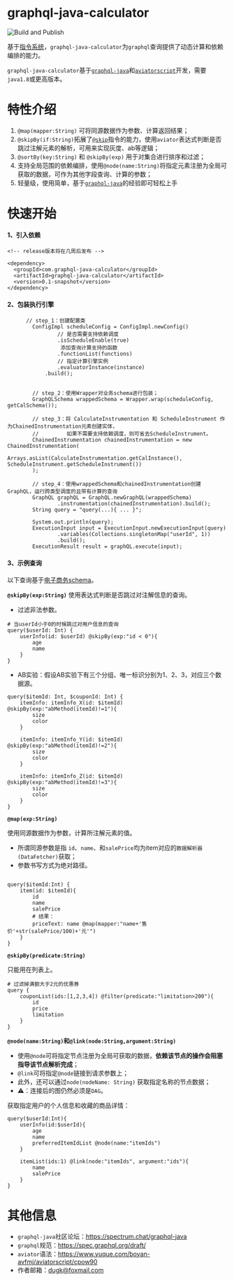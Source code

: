 # graphql-java-calculator

![Build and Publish](https://github.com/dugenkui03/graphql-java-calculator/workflows/Build%20and%20Publish/badge.svg)

基于[指令系统](https://spec.graphql.org/draft/#sec-Language.Directives)，`graphql-java-calculator`为`graphql`查询提供了动态计算和依赖编排的能力。


`graphql-java-calculator`基于[`graphql-java`](https://github.com/graphql-java/graphql-java)和[`aviatorscript`](https://github.com/killme2008/aviatorscript)开发，需要`java1.8`或更高版本。


# 特性介绍

1. `@map(mapper:String)` 可将同源数据作为参数、计算返回结果；
2. `@skipBy(if:String)`拓展了[`@skip`](https://spec.graphql.org/draft/#sec--skip)指令的能力，使用`aviator`表达式判断是否跳过注解元素的解析，可用来实现灰度、ab等逻辑；
3. `@sortBy(key:String)` 和 `@skipBy(exp)` 用于对集合进行排序和过滤；
4. 支持全局范围的依赖编排，使用`@node(name:String)`将指定元素注册为全局可获取的数据，可作为其他字段查询、计算的参数；
5. 轻量级，使用简单，基于[`graphql-java`](https://github.com/graphql-java/graphql-java)的经验即可轻松上手




# 快速开始
#### 1、引入依赖
```
<!-- release版本将在几周后发布 -->

<dependency>
  <groupId>com.graphql-java-calculator</groupId>
  <artifactId>graphql-java-calculator</artifactId>
  <version>0.1-snapshot</version>
</dependency>
```

#### 2、包装执行引擎

```
      // step_1：创建配置类
        ConfigImpl scheduleConfig = ConfigImpl.newConfig()
                // 是否需要支持依赖调度
                .isScheduleEnable(true)
                 添加查询计算支持的函数
                .functionList(functions)
                // 指定计算引擎实例
                .evaluatorInstance(instance)
            .build();


        // step_2：使用Wrapper对业务schema进行包装；
        GraphQLSchema wrappedSchema = Wrapper.wrap(scheduleConfig, getCalSchema());

        // step_3：将 CalculateInstrumentation 和 ScheduleInstrument 作为ChainedInstrumentation元素创建实体，
        //         如果不需要支持依赖调度，则可省去ScheduleInstrument。
        ChainedInstrumentation chainedInstrumentation = new ChainedInstrumentation(
                Arrays.asList(CalculateInstrumentation.getCalInstance(), ScheduleInstrument.getScheduleInstrument())
        );

        // step_4：使用wrappedSchema和chainedInstrumentation创建GraphQL，运行跨类型调度的且带有计算的查询
        GraphQL graphQL = GraphQL.newGraphQL(wrappedSchema)
                .instrumentation(chainedInstrumentation).build();
        String query = "query(...){ ... }";

        System.out.println(query);
        ExecutionInput input = ExecutionInput.newExecutionInput(query)
                .variables(Collections.singletonMap("userId", 1))
                .build();
        ExecutionResult result = graphQL.execute(input);
```

#### 3、示例查询

以下查询基于[电子商务schema](https://github.com/dugenkui03/graphql-java-calculator/blob/main/src/test/resources/eCommerce.graphqls)。

 **`@skipBy(exp:String)`**
使用表达式判断是否跳过对注解信息的查询。

- 过滤非法参数。
```
# 当userId小于0的时候跳过对用户信息的查询
query($userId: Int) { 
    userInfo(id: $userId) @skipBy(exp:"id < 0"){ 
        age
        name
    }
}
```

- AB实验：假设AB实验下有三个分组、唯一标识分别为1、2、3，对应三个数据源。
```
query($itemId: Int, $couponId: Int) { 
    itemInfo: itemInfo_X(id: $itemId) @skipBy(exp:"abMethod(itemId)!=1"){ 
        size
        color 
    }
    
    itemInfo: itemInfo_Y(id: $itemId) @skipBy(exp:"abMethod(itemId)!=2"){ 
        size
        color 
    }
    
    itemInfo: itemInfo_Z(id: $itemId) @skipBy(exp:"abMethod(itemId)!=3"){ 
        size
        color 
    }
}
```


**`@map(exp:String)`**

使用同源数据作为参数，计算所注解元素的值。

- 所谓同源参数是指 `id`、`name`、和`salePrice`均为item对应的`数据解析器(DataFetcher)`获取；
- 参数书写方式为绝对路径。

```

query($itemId:Int) {
    item(id: $itemId){
        id
        name
        salePrice
        # 结果：
        priceText: name @map(mapper:"name+'售价'+str(salePrice/100)+'元'")
    }
}
```

**`@skipBy(predicate:String)`**

只能用在列表上。
```
# 过滤掉满额大于2元的优惠券
query {
    couponList(ids:[1,2,3,4]) @filter(predicate:"limitation>200"){
        id
        price
        limitation 
    }  
}
```

**`@node(name:String)`和`@link(node:String,argument:String)`**

- 使用`@node`可将指定节点注册为全局可获取的数据，**依赖该节点的操作会阻塞指导该节点解析完成**；
- `@link`可将指定`@node`链接到请求参数上；
- 此外，还可以通过`node(nodeName: String)` 获取指定名称的节点数据；
- ⚠️：连接后的图仍然必须是`DAG`。


获取指定用户的个人信息和收藏的商品详情：
```
query($userId:Int){
    userInfo(id:$userId){
        age
        name
        preferredItemIdList @node(name:"itemIds")
    }

    itemList(ids:1) @link(node:"itemIds", argument:"ids"){
        name
        salePrice
    }
}
```

# 其他信息

- `graphql-java`社区论坛：https://spectrum.chat/graphql-java
- `graphql`规范：https://spec.graphql.org/draft/
- `aviator`语法：https://www.yuque.com/boyan-avfmj/aviatorscript/cpow90
- 作者邮箱：dugk@foxmail.com